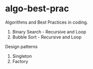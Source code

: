 # algo-best-prac
Algorithms and Best Practices in coding. 

1. Binary Search - Recursive and Loop
2. Bubble Sort - Recursive and Loop


Design patterns
1. Singleton
2. Factory 

